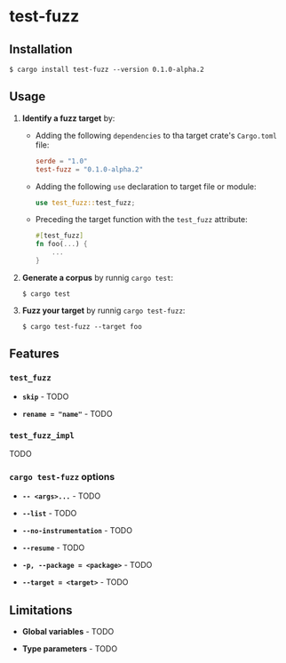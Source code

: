 # test-fuzz

## Installation

```
$ cargo install test-fuzz --version 0.1.0-alpha.2
```

## Usage

1. **Identify a fuzz target** by:
    - Adding the following `dependencies` to tha target crate's `Cargo.toml` file:
        ```toml
        serde = "1.0"
        test-fuzz = "0.1.0-alpha.2"
        ```
    - Adding the following `use` declaration to target file or module:
        ```rust
        use test_fuzz::test_fuzz;
        ```
    - Preceding the target function with the `test_fuzz` attribute:
        ```rust
        #[test_fuzz]
        fn foo(...) {
            ...
        }
        ```

2. **Generate a corpus** by runnig `cargo test`:
    ```
    $ cargo test
    ```

3. **Fuzz your target** by runnig `cargo test-fuzz`:
    ```
    $ cargo test-fuzz --target foo
    ```

## Features

### `test_fuzz`

* **`skip`** - TODO

* **`rename = "name"`** - TODO

### `test_fuzz_impl`

TODO

### `cargo test-fuzz` options

* **`-- <args>...`** - TODO

* **`--list`** - TODO

* **`--no-instrumentation`** - TODO

* **`--resume`** - TODO

* **`-p, --package = <package>`** - TODO

* **`--target = <target>`** - TODO

## Limitations

* **Global variables** - TODO

* **Type parameters** - TODO
